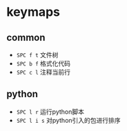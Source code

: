 
# keymaps

## common
- `SPC f t` 文件树
- `SPC b f` 格式化代码
- `SPC c l` 注释当前行

## python
- `SPC l r` 运行python脚本
- `SPC l i s` 对python引入的包进行排序 
